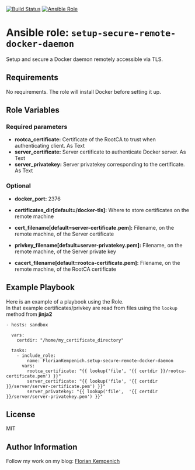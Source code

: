 [![Build Status](https://travis-ci.org/FlorianKempenich/ansible-role-setup-secure-remote-docker-daemon.svg?branch=master)](https://travis-ci.org/FlorianKempenich/ansible-role-setup-secure-remote-docker-daemon) [![Ansible Role](https://img.shields.io/ansible/role/22816.svg)](https://galaxy.ansible.com/FlorianKempenich/setup-secure-remote-docker-daemon/)

# Ansible role: `setup-secure-remote-docker-daemon`

Setup and secure a Docker daemon remotely accessible via TLS.

## Requirements

No requirements. The role will install Docker before setting it up.

## Role Variables

### Required parameters

* **rootca_certificate:** Certificate of the RootCA to trust when authenticating client. As Text
* **server_certificate:** Server certificate to authenticate Docker server. As Text
* **server_privatekey:** Server privatekey corresponding to the certificate. As Text

### Optional

* **docker_port:** 2376
* **certificates_dir[default=/docker-tls]:** Where to store certificates on the remote machine

* **cert_filename[default=server-certificate.pem]:** Filename, on the remote machine, of the Server certificate 
* **privkey_filename[default=server-privatekey.pem]:**  Filename, on the remote machine, of the Server private key
* **cacert_filename[default=rootca-certificate.pem]:**  Filename, on the remote machine, of the RootCA certificate

## Example Playbook

Here is an example of a playbook using the Role.  
In that example certificates/privkey are read from files using the `lookup` method from **jinja2**

    - hosts: sandbox

      vars:
        certdir: "/home/my_certificate_directory"

      tasks:
        - include_role:
            name: FlorianKempenich.setup-secure-remote-docker-daemon
          vars:
            rootca_certificate: "{{ lookup('file', '{{ certdir }}/rootca-certificate.pem') }}"
            server_certificate: "{{ lookup('file', '{{ certdir }}/server/server-certificate.pem') }}"
            server_privatekey: "{{ lookup('file',  '{{ certdir }}/server/server-privatekey.pem') }}"


## License

MIT

## Author Information

Follow my work on my blog: [Florian Kempenich](https://floriankempenich.com)
